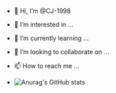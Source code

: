 - 👋 Hi, I’m @CJ-1998
- 👀 I’m interested in ...
- 🌱 I’m currently learning ...
- 💞️ I’m looking to collaborate on ...
- 📫 How to reach me ...

- ![Anurag's GitHub stats](https://github-readme-stats.vercel.app/api?username=choijun0627&show_icons=true&theme=default)

<!---
CJ-1998/CJ-1998 is a ✨ special ✨ repository because its `README.md` (this file) appears on your GitHub profile.
You can click the Preview link to take a look at your changes.
--->

